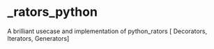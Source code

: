 # _rators_python
A brilliant usecase and implementation of python_rators [ Decorators, Iterators, Generators]
